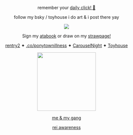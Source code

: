 <p align=center> remember your <a href="https://arab.org/click-to-help/palestine/"> daily click! 🍉</a>
  <p align=center> follow my bsky / toyhouse i do art & i post there yay
<p align=center> <img src=https://komarev.com/ghpvc/?username=NAAKY0&color=af8150&style=flat-square&label=scoobysnacks+that+I+get&base=2000>
<p align=center> Sign my <a href="https://alienstage.atabook.org/">atabook</a> or draw on my <a href="https://naaky0.straw.page/">strawpage!</a> 
<p align=center> <a href="https://rentry.co/-marcus-"> rentry2</a> ✦ <a href="https://rentry.co/ponytownillness">.co/ponytownillness</a> ✦ <a href="https://x.com/carouselnights">CarouselNight</a> ✦ <a href="https://toyhou.se/NAAKY0">Toyhouse</a>
<p align=center> <img src="[https://f2.toyhou.se/file/f2-toyhou-se/images/75579877_WOTbQm38nSYzTKd.png](https://f2.toyhou.se/file/f2-toyhou-se/images/96799292_0pukj3xniPodAvH.gif)" class="align-self-center float-right" style="width: 190px;">
<p align=center> <a href="https://rentry.co/carouselnightdevs">me & my gang</a>

<p align=center> <a href="https://web.archive.org/web/20240523074239/https://rentry.co/reiawareness">rei awareness</a>
